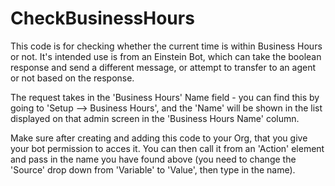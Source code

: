 # CheckBusinessHours

This code is for checking whether the current time is within Business Hours or not. It's intended use is from an Einstein Bot, which can take the boolean response and send a different message, or attempt to transfer to an agent or not based on the response.

The request takes in the 'Business Hours' Name field - you can find this by going to 'Setup --> Business Hours', and the 'Name' will be shown in the list displayed on that admin screen in the 'Business Hours Name' column.

Make sure after creating and adding this code to your Org, that you give your bot permission to acces it. You can then call it from an 'Action' element and pass in the name you have found above (you need to change the 'Source' drop down from 'Variable' to 'Value', then type in the name).
